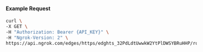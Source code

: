 <!-- Code generated for API Clients. DO NOT EDIT. -->

#### Example Request

```bash
curl \
-X GET \
-H "Authorization: Bearer {API_KEY}" \
-H "Ngrok-Version: 2" \
https://api.ngrok.com/edges/https/edghts_32PdLdtUwwkW2YtPlDWSYBRuHHP/routes/edghtsrt_32PdLg5qZHa3qcW1Z0JypBSi6eG/webhook_verification
```
